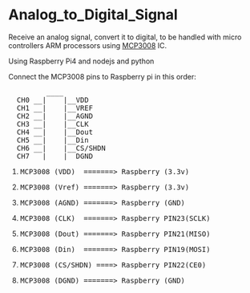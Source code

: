 # Analog_to_Digital_Signal
Receive an analog signal, convert it to digital, to be handled with micro controllers ARM processors using [MCP3008](https://cdn-shop.adafruit.com/datasheets/MCP3008.pdf)  IC.
<p>Using Raspberry Pi4 and nodejs and python</p>
<p>Connect the MCP3008 pins to Raspberry pi in this order:</p>

<pre>
         ____
  CH0 __|    |__VDD
  CH1 __|    |__VREF
  CH2 __|    |__AGND
  CH3 __|    |__CLK
  CH4 __|    |__Dout
  CH5 __|    |__Din
  CH6 __|    |__CS/SHDN
  CH7 __|____|__DGND</pre>
        
<ol>
    <li><pre>MCP3008 (VDD)  =======> Raspberry (3.3v)</pre></li>
    <li><pre>MCP3008 (Vref) =======> Raspberry (3.3v)</pre></li>
    <li><pre>MCP3008 (AGND) =======> Raspberry (GND)</pre></li>
    <li><pre>MCP3008 (CLK)  =======> Raspberry PIN23(SCLK)</pre></li>
    <li><pre>MCP3008 (Dout) =======> Raspberry PIN21(MISO)</pre></li>
    <li><pre>MCP3008 (Din)  =======> Raspberry PIN19(MOSI)</pre></li>
    <li><pre>MCP3008 (CS/SHDN) ====> Raspberry PIN22(CE0)</pre></li>
    <li><pre>MCP3008 (DGND) =======> Raspberry (GND)</pre></li>
</ol>